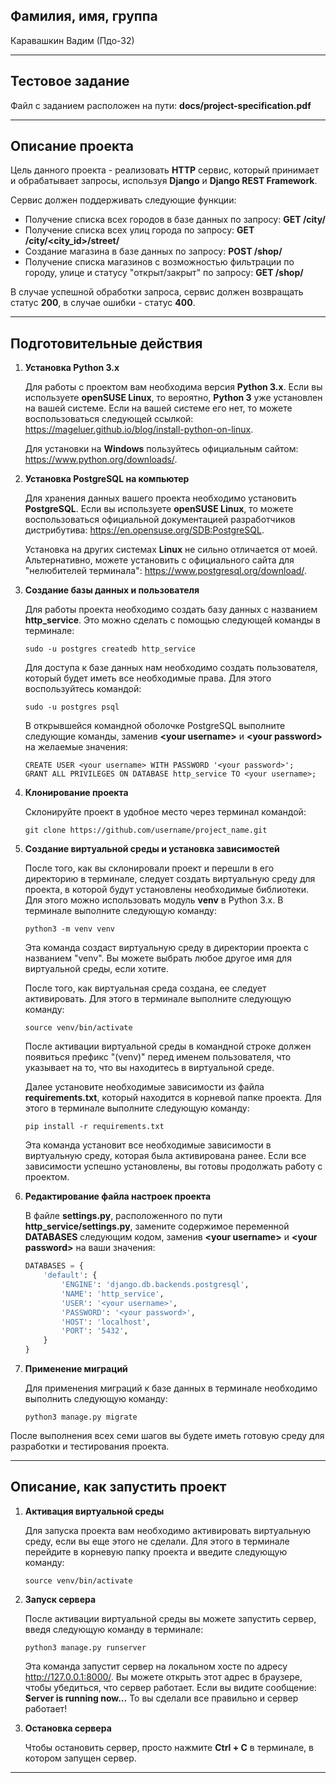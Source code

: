 ## Фамилия, имя, группа

Каравашкин Вадим (Пдо-32)

___

## Тестовое задание

Файл с заданием расположен на пути: **docs/project-specification.pdf**

___

## Описание проекта

Цель данного проекта - реализовать **HTTP** сервис, который принимает и обрабатывает запросы, используя **Django** и **Django REST Framework**. 

Сервис должен поддерживать следующие функции:

* Получение списка всех городов в базе данных по запросу: __GET /city/__
* Получение списка всех улиц города по запросу: __GET /city/<city_id>/street/__
* Создание магазина в базе данных по запросу: __POST /shop/__
* Получение списка магазинов с возможностью фильтрации по городу, улице и статусу "открыт/закрыт" по запросу: __GET /shop/__

В случае успешной обработки запроса, сервис должен возвращать статус __200__, в случае ошибки - статус __400__.

___

## Подготовительные действия


1. **Установка Python 3.x**

    Для работы с проектом вам необходима версия __Python 3.x__. Если вы используете __openSUSE Linux__, то вероятно, __Python 3__ уже установлен на вашей системе. 
    Если на вашей системе его нет, то можете воспользоваться следующей ссылкой: https://mageluer.github.io/blog/install-python-on-linux. 
    
    Для установки на __Windows__ пользуйтесь официальным сайтом: https://www.python.org/downloads/.

2. **Установка PostgreSQL на компьютер**

    Для хранения данных вашего проекта необходимо установить __PostgreSQL__. Если вы используете __openSUSE Linux__, то можете воспользоваться официальной документацией разработчиков дистрибутива: https://en.opensuse.org/SDB:PostgreSQL. 
    
    Установка на других системах __Linux__ не сильно отличается от моей. 
    Альтернативно, можете установить с официального сайта для "нелюбителей терминала": https://www.postgresql.org/download/.
    
3. **Создание базы данных и пользователя**

    Для работы проекта необходимо создать базу данных с названием __http_service__. Это можно сделать с помощью следующей команды в терминале:

    ```shell
    sudo -u postgres createdb http_service
    ```

    Для доступа к базе данных нам необходимо создать пользователя, который будет иметь все необходимые права. Для этого воспользуйтесь командой:

    ```shell
    sudo -u postgres psql
    ```

    В открывшейся командной оболочке PostgreSQL выполните следующие команды, заменив __\<your username>__ и __\<your password>__ на желаемые значения:

    ```shell
    CREATE USER <your username> WITH PASSWORD '<your password>';
    GRANT ALL PRIVILEGES ON DATABASE http_service TO <your username>;
    ```

4. **Клонирование проекта**

    Склонируйте проект в удобное место через терминал командой:
    
    ```shell
    git clone https://github.com/username/project_name.git
    ```

5. **Создание виртуальной среды и установка зависимостей**

    После того, как вы склонировали проект и перешли в его директорию в терминале, следует создать виртуальную среду для проекта, в которой будут установлены необходимые библиотеки. Для этого можно использовать модуль **venv** в Python 3.x. В терминале выполните следующую команду:

    ```shell
    python3 -m venv venv
    ```

    Эта команда создаст виртуальную среду в директории проекта с названием "venv". Вы можете выбрать любое другое имя для виртуальной среды, если хотите.

    После того, как виртуальная среда создана, ее следует активировать. Для этого в терминале выполните следующую команду:

    ```shell
    source venv/bin/activate
    ```

    После активации виртуальной среды в командной строке должен появиться префикс "(venv)" перед именем пользователя, что указывает на то, что вы находитесь в виртуальной среде.

    Далее установите необходимые зависимости из файла __requirements.txt__, который находится в корневой папке проекта. Для этого в терминале выполните следующую команду:

    ```shell
    pip install -r requirements.txt
    ```

    Эта команда установит все необходимые зависимости в виртуальную среду, которая была активирована ранее. Если все зависимости успешно установлены, вы готовы продолжать работу с проектом.

6. **Редактирование файла настроек проекта**

    В файле **settings.py**, расположенного по пути **http_service/settings.py**, замените содержимое переменной **DATABASES** следующим кодом, заменив __\<your username>__ и __\<your password>__ на ваши значения:

    ```python
    DATABASES = {
        'default': {
            'ENGINE': 'django.db.backends.postgresql',
            'NAME': 'http_service',
            'USER': '<your username>',
            'PASSWORD': '<your password>',
            'HOST': 'localhost',
            'PORT': '5432',
        }
    }
    ```

7. **Применение миграций**

    Для применения миграций к базе данных в терминале необходимо выполнить следующую команду:
    ```shell
    python3 manage.py migrate
    ```

После выполнения всех семи шагов вы будете иметь готовую среду для разработки и тестирования проекта.

___

## Описание, как запустить проект

1. **Активация виртуальной среды**

    Для запуска проекта вам необходимо активировать виртуальную среду, если вы еще этого не сделали. Для этого в терминале перейдите в корневую папку проекта и введите следующую команду:

    ```shell
    source venv/bin/activate
    ```

2. **Запуск сервера**

    После активации виртуальной среды вы можете запустить сервер, введя следующую команду в терминале:

    ```shell
    python3 manage.py runserver
    ```

    Эта команда запустит сервер на локальном хосте по адресу http://127.0.0.1:8000/. Вы можете открыть этот адрес в браузере, чтобы убедиться, что сервер работает. Если вы видите сообщение: __Server is running now...__ То вы сделали все правильно и сервер работает!

3. **Остановка сервера**

    Чтобы остановить сервер, просто нажмите __Ctrl + C__ в терминале, в котором запущен сервер.

___

